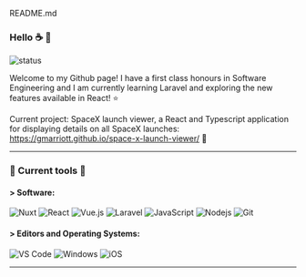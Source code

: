 README.md 



### Hello :coffee: :wave:
![status](https://img.shields.io/badge/Current%20Status-Ready%20for%20coffee-brightgreen?style=for-the-badge&logo=appveyor)

Welcome to my Github page! I have a first class honours in Software Engineering and I am currently learning Laravel and exploring the new features available in React! :star:

Current project: SpaceX launch viewer, a React and Typescript application for displaying details on all SpaceX launches:
https://gmarriott.github.io/space-x-launch-viewer/ 🚀


---

### :wrench: Current tools :hammer: 

#### > Software:
![Nuxt](http://img.shields.io/badge/-Nuxt.js-000000?style=for-the-badge&logo=Nuxt.js)
![React](https://img.shields.io/badge/-React-000000?style=for-the-badge&logo=react)
![Vue.js](https://img.shields.io/badge/vuejs-000000.svg?style=for-the-badge&logo=vuedotjs)
![Laravel](https://img.shields.io/badge/-Laravel-000000?style=for-the-badge&logo=Laravel)
![JavaScript](https://img.shields.io/badge/-JavaScript-000000?style=for-the-badge&logo=javascript)
![Nodejs](https://img.shields.io/badge/-Nodejs-000000?style=for-the-badge&logo=Node.js)
![Git](http://img.shields.io/badge/-Git-000000?style=for-the-badge&logo=Git)

#### > Editors and Operating Systems:
![VS Code](http://img.shields.io/badge/-VS%20Code-000000?style=for-the-badge&logo=visual-studio-code)
![Windows](https://img.shields.io/badge/-windows-000000?style=for-the-badge&logo=windows)
![iOS](http://img.shields.io/badge/-iOS-000000?style=for-the-badge&logo=apple)

---
